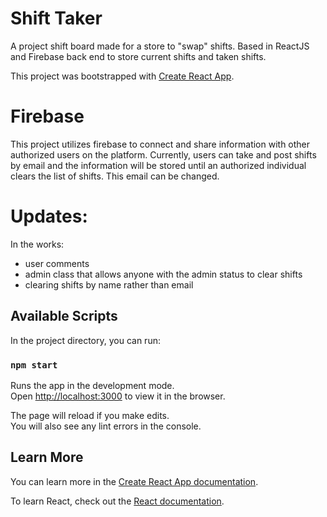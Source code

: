 # Shift Taker
A project shift board made for a store to "swap" shifts. Based in ReactJS and Firebase back end to store current shifts and taken shifts. 

This project was bootstrapped with [Create React App](https://github.com/facebook/create-react-app).

# Firebase
This project utilizes firebase to connect and share information with other authorized users on the platform.
Currently, users can take and post shifts by email and the information will be stored until an authorized individual clears the list of shifts. This email can be changed.

# Updates:
In the works: 
 - user comments
 - admin class that allows anyone with the admin status to clear shifts
 - clearing shifts by name rather than email

## Available Scripts

In the project directory, you can run:

### `npm start`

Runs the app in the development mode.<br>
Open [http://localhost:3000](http://localhost:3000) to view it in the browser.

The page will reload if you make edits.<br>
You will also see any lint errors in the console.


## Learn More

You can learn more in the [Create React App documentation](https://facebook.github.io/create-react-app/docs/getting-started).

To learn React, check out the [React documentation](https://reactjs.org/).



